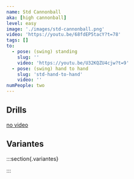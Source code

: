 ```yaml
---
name: Std Cannonball
aka: [high cannonball]
level: easy
image: './images/std-cannonball.png'
video: 'https://youtu.be/68fdEP5tacY?t=78'
tags: []
to:
  - pose: (swing) standing
    slug: ''
    video: 'https://youtu.be/U32KQZU4cjw?t=9'
  - pose: (swing) hand to hand
    slug: 'std-hand-to-hand'
    video: ''
numPeople: two
---
```


## Drills

[no video](https://www.youtube.com/)

## Variantes

:::section{.variantes}

<!-- - [![star no hands](./images/acroyoga-star-no-hands.jpeg)](https://youtu.be/NXz2Xvv_HbY?t=18)
  _no hands star_ -->

:::
